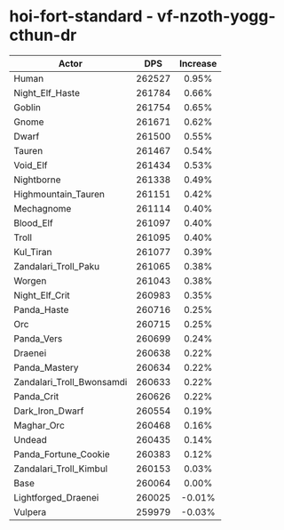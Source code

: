 # hoi-fort-standard - vf-nzoth-yogg-cthun-dr
| Actor | DPS | Increase |
|---|:---:|:---:|
|Human|262527|0.95%|
|Night_Elf_Haste|261784|0.66%|
|Goblin|261754|0.65%|
|Gnome|261671|0.62%|
|Dwarf|261500|0.55%|
|Tauren|261467|0.54%|
|Void_Elf|261434|0.53%|
|Nightborne|261338|0.49%|
|Highmountain_Tauren|261151|0.42%|
|Mechagnome|261114|0.40%|
|Blood_Elf|261097|0.40%|
|Troll|261095|0.40%|
|Kul_Tiran|261077|0.39%|
|Zandalari_Troll_Paku|261065|0.38%|
|Worgen|261043|0.38%|
|Night_Elf_Crit|260983|0.35%|
|Panda_Haste|260716|0.25%|
|Orc|260715|0.25%|
|Panda_Vers|260699|0.24%|
|Draenei|260638|0.22%|
|Panda_Mastery|260634|0.22%|
|Zandalari_Troll_Bwonsamdi|260633|0.22%|
|Panda_Crit|260626|0.22%|
|Dark_Iron_Dwarf|260554|0.19%|
|Maghar_Orc|260468|0.16%|
|Undead|260435|0.14%|
|Panda_Fortune_Cookie|260383|0.12%|
|Zandalari_Troll_Kimbul|260153|0.03%|
|Base|260064|0.00%|
|Lightforged_Draenei|260025|-0.01%|
|Vulpera|259979|-0.03%|
